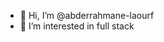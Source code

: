 - 👋 Hi, I’m @abderrahmane-laourf
- 👀 I’m interested in full stack


<!---
abderrahmane-laourf/abderrahmane-laourf is a ✨ special ✨ repository because its `README.md` (this file) appears on your GitHub profile.
You can click the Preview link to take a look at your changes.
--->
